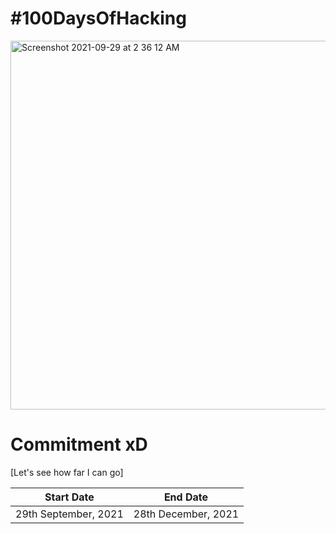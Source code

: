 # #100DaysOfHacking

<img width="590" alt="Screenshot 2021-09-29 at 2 36 12 AM" src="https://user-images.githubusercontent.com/56188454/135165713-184ed135-7024-4353-a436-e4cfeea751c3.png">

# Commitment xD
[Let's see how far I can go]

| Start Date  | End Date    |
| ----------- | ----------- |
| 29th September, 2021 | 28th December, 2021 |

